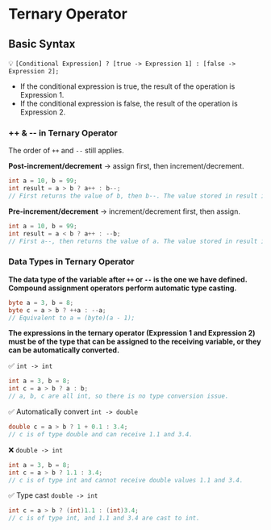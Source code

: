 # Ternary Operator

## Basic Syntax

💡 `[Conditional Expression] ? [true -> Expression 1] : [false -> Expression 2];`

- If the conditional expression is true, the result of the operation is Expression 1.
- If the conditional expression is false, the result of the operation is Expression 2.



### ++ & -- in Ternary Operator

The order of `++` and `--` still applies.

**Post-increment/decrement** -> assign first, then increment/decrement.

```java
int a = 10, b = 99;
int result = a > b ? a++ : b--;    
// First returns the value of b, then b--. The value stored in result is 99, but the final value of b is 98.
```

**Pre-increment/decrement** -> increment/decrement first, then assign.

```java
int a = 10, b = 99;
int result = a < b ? a++ : --b;  
// First a--, then returns the value of a. The value stored in result is 98, and the final value of b is also 98.
```



### Data Types in Ternary Operator

**The data type of the variable after `++` or `--` is the one we have defined. Compound assignment operators perform automatic type casting.**

```java
byte a = 3, b = 8;
byte c = a > b ? ++a : --a;
// Equivalent to a = (byte)(a - 1);
```



**The expressions in the ternary operator (Expression 1 and Expression 2) must be of the type that can be assigned to the receiving variable, or they can be automatically converted.**

✅ `int -> int`

```java
int a = 3, b = 8;
int c = a > b ? a : b;
// a, b, c are all int, so there is no type conversion issue.
```

✅ Automatically convert `int -> double`

```java
double c = a > b ? 1 + 0.1 : 3.4;
// c is of type double and can receive 1.1 and 3.4.
```

❌ `double -> int`

```java
int a = 3, b = 8;
int c = a > b ? 1.1 : 3.4;
// c is of type int and cannot receive double values 1.1 and 3.4.
```

✅ Type cast `double -> int`

```java
int c = a > b ? (int)1.1 : (int)3.4;
// c is of type int, and 1.1 and 3.4 are cast to int.
```